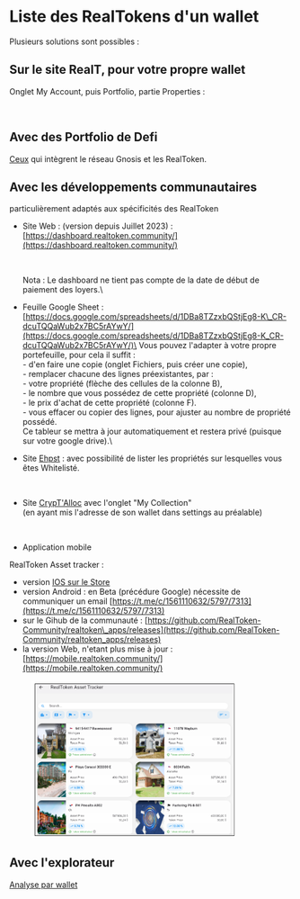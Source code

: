 # Liste des RealTokens d'un wallet

Plusieurs solutions sont possibles :

## Sur le site RealT, pour votre propre wallet

Onglet My Account, puis Portfolio, partie Properties :

<figure><img src="../.gitbook/assets/image (194).png" alt=""><figcaption></figcaption></figure>

## Avec des Portfolio de Defi

[Ceux](../defi-realt/portfolio-defi.md) qui intègrent le réseau Gnosis et les RealToken.

## Avec les développements communautaires

particulièrement adaptés aux spécificités des RealToken

*   Site Web : (version depuis Juillet 2023) : [https://dashboard.realtoken.community/](https://dashboard.realtoken.community/)

    <figure><img src="../.gitbook/assets/image (136).png" alt=""><figcaption></figcaption></figure>

    Nota : Le dashboard ne tient pas compte de la date de début de paiement des loyers.\

* Feuille Google Sheet : [https://docs.google.com/spreadsheets/d/1DBa8TZzxbQStjEg8-K\_CR-dcuTQQaWub2x7BC5rAYwY/](https://docs.google.com/spreadsheets/d/1DBa8TZzxbQStjEg8-K_CR-dcuTQQaWub2x7BC5rAYwY/)\
  Vous pouvez l'adapter à votre propre portefeuille, pour cela il suffit :\
  \- d'en faire une copie (onglet Fichiers, puis créer une copie),\
  \- remplacer chacune des lignes préexistantes, par :\
  \- votre propriété (flèche des cellules de la colonne B),\
  \- le nombre que vous possédez de cette propriété (colonne D),\
  \- le prix d'achat de cette propriété (colonne F).\
  \- vous effacer ou copier des lignes, pour ajuster au nombre de propriété possédé.\
  Ce tableur se mettra à jour automatiquement et restera privé (puisque sur votre google drive).\

*   Site [Ehpst](https://ehpst.duckdns.org/realt_rent_tracker/whitelist_status) : avec possibilité de lister les propriétés sur lesquelles vous êtes Whitelisté.

    <figure><img src="../.gitbook/assets/image (160).png" alt=""><figcaption></figcaption></figure>
*   Site [CrypT'Alloc](https://www.cryptalloc.com/realtlab/) avec l'onglet "My Collection"\
    (en ayant mis l'adresse de son wallet dans settings au préalable)

    <figure><img src="../.gitbook/assets/image (252).png" alt=""><figcaption></figcaption></figure>



* Application mobile

RealToken Asset tracker :&#x20;

* version [IOS sur le Store](https://apps.apple.com/fr/app/realtoken-asset-tracker/id6736371188?platform=iphone)
* version Android : en Beta (précédure Google) nécessite de communiquer un email [https://t.me/c/1561110632/5797/7313](https://t.me/c/1561110632/5797/7313)
* sur le Gihub de la communauté : [https://github.com/RealToken-Community/realtoken\_apps/releases](https://github.com/RealToken-Community/realtoken_apps/releases)
* la version Web, n'etant plus mise à jour : [https://mobile.realtoken.community/](https://mobile.realtoken.community/)

<figure><img src="../.gitbook/assets/image (4) (1).png" alt="" width="362"><figcaption></figcaption></figure>

## Avec l'explorateur

[Analyse par wallet](analyse-des-investisseurs.md)
